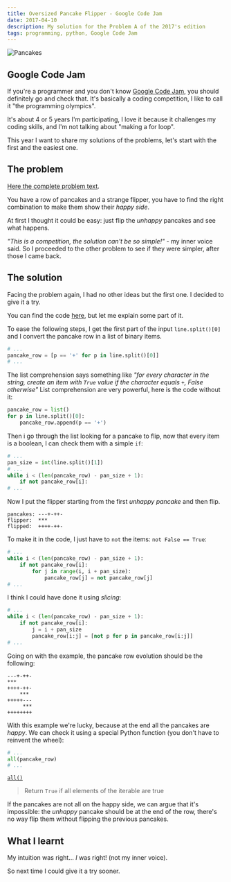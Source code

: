 ```yaml
---
title: Oversized Pancake Flipper - Google Code Jam
date: 2017-04-10
description: My solution for the Problem A of the 2017's edition
tags: programming, python, Google Code Jam
---
```


![Pancakes](https://images.pexels.com/photos/4626/food-plate-morning-breakfast.jpg?w=940&h=650&auto=compress&cs=tinysrgb "Pancakes")

## Google Code Jam

If you're a programmer and you don't know [Google Code Jam](https://code.google.com), you should definitely go and check that. It's basically a coding competition, I like to call it "the programming olympics".

It's about 4 or 5 years I'm participating, I love it because it challenges my coding skills, and I'm not talking about "making a for loop".

This year I want to share my solutions of the problems, let's start with the first and the easiest one.


## The problem

[Here the complete problem text](https://code.google.com/codejam/contest/3264486/dashboard#s=p0).

You have a row of pancakes and a strange flipper, you have to find the right combination to make them show their *happy side*.

At first I thought it could be easy: just flip the *unhappy* pancakes and see what happens.

*"This is a competition, the solution can't be so simple!"* - my inner voice said. So I proceeded to the other problem to see if they were simpler, after those I came back.


## The solution

Facing the problem again, I had no other ideas but the first one. I decided to give it a try.

You can find the code [here](https://gist.github.com/greenkey/1fd7a44c0b110ec9cd6f69b99b000adf), but let me explain some part of it.

To ease the following steps, I get the first part of the input `line.split()[0]` and I convert the pancake row in a list of binary items.

```python
# ...
pancake_row = [p == '+' for p in line.split()[0]]
# ...
```

The list comprehension says something like *"for every character in the string, create an item with `True` value if the character equals `+`, False otherwise"*
List comprehension are very powerful, here is the code without it:

```python
pancake_row = list()
for p in line.split()[0]:
    pancake_row.append(p == '+')
```

Then i go through the list looking for a pancake to flip, now that every item is a boolean, I can check them with a simple `if`:

```python
# ...
pan_size = int(line.split()[1])
# ...
while i < (len(pancake_row) - pan_size + 1):
    if not pancake_row[i]:
# ...
```

Now I put the flipper starting from the first *unhappy pancake* and then flip.

```
pancakes: ---+-++-
flipper:  ***
flipped:  ++++-++-
```

To make it in the code, I just have to `not` the items: `not False == True`:

```python
# ...
while i < (len(pancake_row) - pan_size + 1):
    if not pancake_row[i]:
        for j in range(i, i + pan_size):
            pancake_row[j] = not pancake_row[j]
# ...
```

I think I could have done it using *slicing*:

```python
# ...
while i < (len(pancake_row) - pan_size + 1):
    if not pancake_row[i]:
        j = i + pan_size
        pancake_row[i:j] = [not p for p in pancake_row[i:j]]
# ...
```

Going on with the example, the pancake row evolution should be the following:

```
---+-++-
***
++++-++-
    ***
+++++---
     ***
++++++++
```

With this example we're lucky, because at the end all the pancakes are *happy*. We can check it using a special Python function (you don't have to reinvent the wheel):

```python
# ...
all(pancake_row)
# ...
```

[`all()`](https://docs.python.org/2/library/functions.html#all)
> Return `True` if all elements of the iterable are true

If the pancakes are not all on the happy side, we can argue that it's impossible: the *unhappy* pancake should be at the end of the row, there's no way flip them without flipping the previous pancakes.


## What I learnt

My intuition was right... *I* was right! (not my inner voice).

So next time I could give it a try sooner.